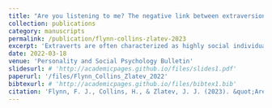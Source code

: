 ```yaml
---
title: "Are you listening to me? The negative link between extraversion and perceived listening"
collection: publications
category: manuscripts
permalink: /publication/flynn-collins-zlatev-2023
excerpt: 'Extraverts are often characterized as highly social individuals who are highly invested in their interpersonal interactions. We propose that extraverts’ interaction partners hold a different view—that extraverts are highly social, but not highly invested. Across six studies (five preregistered; N = 2,456), we find that interaction partners consistently judge more extraverted individuals to be worse listeners than less extraverted individuals. Furthermore, interaction partners assume that extraversion is positively associated with a greater ability to modify one’s self-presentation. This behavioral malleability (i.e., the “acting” component of self-monitoring) may account for the unfavorable lay belief that extraverts are not listening.'
date: 2022-03-18
venue: 'Personality and Social Psychology Bulletin'
slidesurl: # 'http://academicpages.github.io/files/slides1.pdf'
paperurl: '/files/Flynn_Collins_Zlatev_2022'
bibtexurl: # 'http://academicpages.github.io/files/bibtex1.bib'
citation: 'Flynn, F. J., Collins, H., & Zlatev, J. J. (2023). &quot;Are you listening to me? The negative link between extraversion and perceived listening.&quot; <i>Personality and Social Psychology Bulletin</i>, <i>49(6)</i>, 837-851.'
---
```

